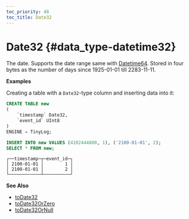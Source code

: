 ```yaml
---
toc_priority: 48
toc_title: Date32
---
```


# Date32 {#data_type-datetime32}

The date. Supports the date range same with [Datetime64](../../sql-reference/data-types/datetime64.md). Stored in four bytes as the number of days since 1925-01-01 till 2283-11-11. 

**Examples**

Creating a table with a `Date32`-type column and inserting data into it:

``` sql
CREATE TABLE new
(
    `timestamp` Date32,
    `event_id` UInt8
)
ENGINE = TinyLog;
```

``` sql
INSERT INTO new VALUES (4102444800, 1), ('2100-01-01', 2);
SELECT * FROM new;
```

``` text
┌──timestamp─┬─event_id─┐
│ 2100-01-01 │        1 │
│ 2100-01-01 │        2 │
└────────────┴──────────┘
```

**See Also**

-   [toDate32](../../sql-reference/functions/type-conversion-functions.md#toDate32)
-   [toDate32OrZero](../../sql-reference/functions/type-conversion-functions.md#toDate32OrZero)
-   [toDate32OrNull](../../sql-reference/functions/type-conversion-functions.md#todate32OrNull) 

